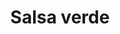---
index: 46
title: Salsa verde
slugify: salsa-verde
product: parsly
book: Science in the Kitchen and the Art of Eating Well
page: 119
dish: basics
---